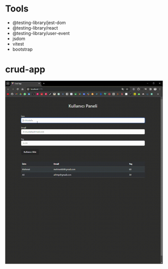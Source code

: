 # Tools

- @testing-library/jest-dom
- @testing-library/react
- @testing-library/user-event
- jsdom
- vitest
- bootstrap

# crud-app

![](crud-app.gif)
